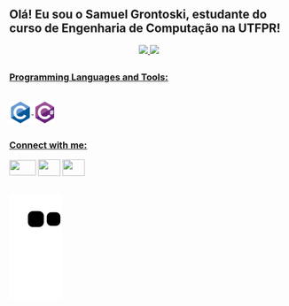 ## Olá! Eu sou o Samuel Grontoski, estudante do curso de Engenharia de Computação na UTFPR!
<div align="center">
  <a href="https://github.com/samuelGrontoski">
  <img height="180em" src="https://github-readme-stats.vercel.app/api?username=samuelgrontoski&show_icons=true&theme=github_dark&include_all_commits=true&count_private=true"/>
  <img height="180em" src="https://github-readme-stats.vercel.app/api/top-langs/?username=samuelGrontoski&layout=compact&langs_count=7&theme=github_dark"/>
</div>
  
  ##
    
<h3 align="left">Programming Languages and Tools:</h3>
<div style="display: inline_block"><br>
  <img align="center" alt="Samuka-C" height="40" width="40" src="https://raw.githubusercontent.com/devicons/devicon/master/icons/c/c-original.svg">
  <img align="center" alt="Samuka-C#" height="40" width="40" src="https://raw.githubusercontent.com/devicons/devicon/master/icons/csharp/csharp-original.svg">
</div>

  ##

<h3 align="left">Connect with me:</h3>
<div align="left">
   <a href="mailto:contatosamuelgrontoski@gmail.com" target="_blank"><img align="center" src="https://logosmarcas.net/wp-content/uploads/2020/11/Gmail-Logo.png" target="_blank" height="28" width="48" /></a>
  <a href="https://instagram.com/samuel_grontoski?igshid=ZDdkNTZiNTM=" target="_blank"><img align="center" src="https://raw.githubusercontent.com/rahuldkjain/github-profile-readme-generator/master/src/images/icons/Social/instagram.svg" height="30" width="40" /></a>
  <a href="https://www.linkedin.com/in/samuel-grontoski-133569240/" target="_blank"><img align="center" src="https://raw.githubusercontent.com/rahuldkjain/github-profile-readme-generator/master/src/images/icons/Social/linked-in-alt.svg" height="30" width="40" /></a>
  
  ##
  
  ![Snake animation](https://github.com/samuelGrontoski/samuelGrontoski/blob/output/github-contribution-grid-snake.svg)
  
</div>
